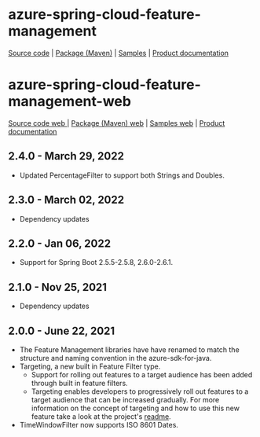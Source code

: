 # azure-spring-cloud-feature-management

[Source code][source_code] | [Package (Maven)][package] | [Samples][samples] | [Product documentation][docs]

# azure-spring-cloud-feature-management-web

[Source code web ][source_code_web] | [Package (Maven) web][package_web] | [Samples web][samples_web] | [Product documentation][docs]

## 2.4.0 - March 29, 2022

* Updated PercentageFilter to support both Strings and Doubles.

## 2.3.0 - March 02, 2022

* Dependency updates

## 2.2.0 - Jan 06, 2022

* Support for Spring Boot 2.5.5-2.5.8, 2.6.0-2.6.1.

## 2.1.0 - Nov 25, 2021

* Dependency updates

## 2.0.0 - June 22, 2021

* The Feature Management libraries have have renamed to match the structure and naming convention in the azure-sdk-for-java.
* Targeting, a new built in Feature Filter type.
  * Support for rolling out features to a target audience has been added through built in feature filters.
  * Targeting enables developers to progressively roll out features to a target audience that can be increased gradually.  For more information on the concept of targeting and how to use this new feature take a look at the project's [readme](https://github.com/Azure/azure-sdk-for-java/tree/master/sdk/appconfiguration/azure-spring-cloud-feature-management#targetingfilter).
* TimeWindowFilter now supports ISO 8601 Dates.

<!-- LINKS -->
[docs]: https://github.com/Azure/azure-sdk-for-java/tree/master/sdk/appconfiguration/azure-spring-cloud-feature-management
[package]: https://mvnrepository.com/artifact/com.azure.spring/azure-spring-cloud-feature-management
[samples]: https://github.com/Azure-Samples/azure-spring-boot-samples/tree/main/appconfiguration/feature-management-sample
[source_code]: https://github.com/Azure/azure-sdk-for-java/tree/master/sdk/appconfiguration/azure-spring-cloud-feature-management

[package_web]: https://mvnrepository.com/artifact/com.azure.spring/azure-spring-cloud-feature-management-web
[samples_web]: https://github.com/Azure-Samples/azure-spring-boot-samples/tree/main/appconfiguration/feature-management-web-sample
[source_code_web]: https://github.com/Azure/azure-sdk-for-java/tree/master/sdk/appconfiguration/azure-spring-cloud-feature-management-web
